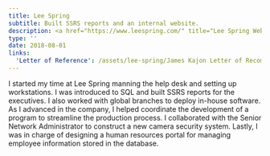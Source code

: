```yaml
---
title: Lee Spring
subtitle: Built SSRS reports and an internal website.
description: <a href="https://www.leespring.com/" title="Lee Spring Website">Lee Spring</a> is a spring manufacturer located in Brooklyn NY. I worked in the IT department for two summers.
type: ''
date: 2018-08-01
links:
  'Letter of Reference': /assets/lee-spring/James Kajon Letter of Recommendation.pdf
---
```


I started my time at Lee Spring manning the help desk and setting up workstations. I was introduced to SQL and built SSRS reports for the executives. I also worked with global branches to deploy in-house software. As I advanced in the company, I helped coordinate the development of a program to streamline the production process. I collaborated with the Senior Network Administrator to construct a new camera security system. Lastly, I was in charge of designing a human resources portal for managing employee information stored in the database.
